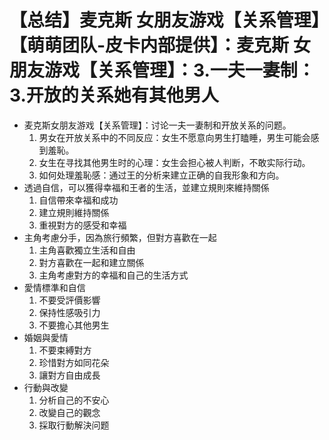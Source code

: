 # 【总结】麦克斯 女朋友游戏【关系管理】【萌萌团队-皮卡内部提供】：麦克斯 女朋友游戏【关系管理】：3.一夫一妻制：3.开放的关系她有其他男人

-   麦克斯女朋友游戏【关系管理】：讨论一夫一妻制和开放关系的问题。
    1.  男女在开放关系中的不同反应：女生不愿意向男生打瞌睡，男生可能会感到羞恥。
    2.  女生在寻找其他男生时的心理：女生会担心被人判断，不敢实际行动。
    3.  如何处理羞恥感：通过王的分析来建立正确的自我形象和方向。
-   透過自信，可以獲得幸福和王者的生活，並建立規則來維持關係
    1.  自信帶來幸福和成功
    2.  建立規則維持關係
    3.  重視對方的感受和幸福
-   主角考慮分手，因為旅行頻繁，但對方喜歡在一起
    1.  主角喜歡獨立生活和自由
    2.  對方喜歡在一起和建立關係
    3.  主角考慮對方的幸福和自己的生活方式
-   愛情標準和自信
    1.  不要受評價影響
    2.  保持性感吸引力
    3.  不要擔心其他男生
-   婚姻與愛情
    1.  不要束縛對方
    2.  珍惜對方如同花朵
    3.  讓對方自由成長
-   行動與改變
    1.  分析自己的不安心
    2.  改變自己的觀念
    3.  採取行動解決问题